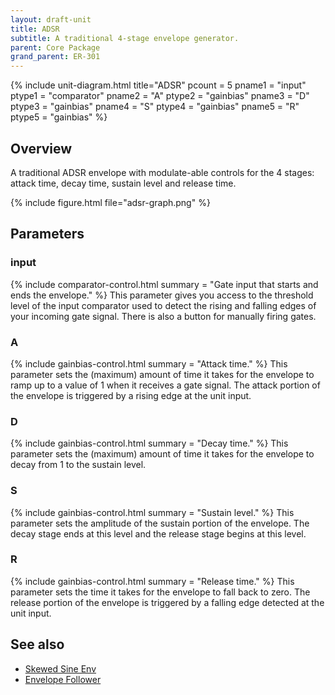 ```yaml
---
layout: draft-unit
title: ADSR
subtitle: A traditional 4-stage envelope generator.
parent: Core Package
grand_parent: ER-301
---
```


{% include unit-diagram.html 
title="ADSR"
pcount = 5
pname1 = "input"
ptype1 = "comparator"
pname2 = "A"
ptype2 = "gainbias"
pname3 = "D"
ptype3 = "gainbias"
pname4 = "S"
ptype4 = "gainbias"
pname5 = "R"
ptype5 = "gainbias"
%}

## Overview
A traditional ADSR envelope with modulate-able controls for the 4 stages: attack time, decay time, sustain level and release time.

{% include figure.html
file="adsr-graph.png"
%}

## Parameters

### input
{% include comparator-control.html summary = "Gate input that starts and ends the envelope." %}
This parameter gives you access to the threshold level of the input comparator used to detect the rising and falling edges of your incoming gate signal. There is also a button for manually firing gates.

### A
{% include gainbias-control.html summary = "Attack time." %}
This parameter sets the (maximum) amount of time it takes for the envelope to ramp up to a value of 1 when it receives a gate signal. The attack portion of the envelope is triggered by a rising edge at the unit input.

### D
{% include gainbias-control.html summary = "Decay time." %}
This parameter sets the (maximum) amount of time it takes for the envelope to decay from 1 to the sustain level.

### S
{% include gainbias-control.html summary = "Sustain level." %}
This parameter sets the amplitude of the sustain portion of the envelope. The decay stage ends at this level and the release stage begins at this level.

### R
{% include gainbias-control.html summary = "Release time." %}
This parameter sets the time it takes for the envelope to fall back to zero. The release portion of the envelope is triggered by a falling edge detected at the unit input.

## See also

* [Skewed Sine Env](skewed-sine-env)
* [Envelope Follower](envelope-follower)